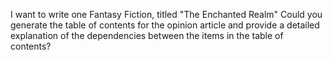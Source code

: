 I want to write one Fantasy Fiction, titled "The Enchanted Realm" Could you generate the table of contents for the opinion article and provide a detailed explanation of the dependencies between the items in the table of contents?